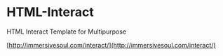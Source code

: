 # HTML-Interact
HTML Interact Template for Multipurpose

[http://immersivesoul.com/interact/](http://immersivesoul.com/interact/)
